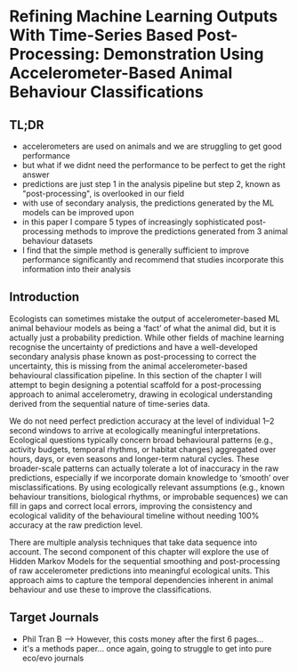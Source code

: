 # Refining Machine Learning Outputs With Time-Series Based Post-Processing: Demonstration Using Accelerometer-Based Animal Behaviour Classifications

## TL;DR
- accelerometers are used on animals and we are struggling to get good performance
- but what if we didnt need the performance to be perfect to get the right answer
- predictions are just step 1 in the analysis pipeline but step 2, known as "post-processing", is overlooked in our field
- with use of secondary analysis, the predictions generated by the ML models can be improved upon
- in this paper I compare 5 types of increasingly sophisticated post-processing methods to improve the predictions generated from 3 animal behaviour datasets
- I find that the simple method is generally sufficient to improve performance significantly and recommend that studies incorporate this information into their analysis
## Introduction
Ecologists can sometimes mistake the output of accelerometer-based ML animal behaviour models as being a ‘fact’ of what the animal did, but it is actually just a probability prediction. While other fields of machine learning recognise the uncertainty of predictions and have a well-developed secondary analysis phase known as post-processing to correct the uncertainty, this is missing from the animal accelerometer-based behavioural classification pipeline. In this section of the chapter I will attempt to begin designing a potential scaffold for a post-processing approach to animal accelerometry, drawing in ecological understanding derived from the sequential nature of time-series data.

We do not need perfect prediction accuracy at the level of individual 1–2 second windows to arrive at ecologically meaningful interpretations. Ecological questions typically concern broad behavioural patterns (e.g., activity budgets, temporal rhythms, or habitat changes) aggregated over hours, days, or even seasons and longer-term natural cycles. These broader-scale patterns can actually tolerate a lot of inaccuracy in the raw predictions, especially if we incorporate domain knowledge to ‘smooth’ over misclassifications. By using ecologically relevant assumptions (e.g., known behaviour transitions, biological rhythms, or improbable sequences) we can fill in gaps and correct local errors, improving the consistency and ecological validity of the behavioural timeline without needing 100% accuracy at the raw prediction level.

There are multiple analysis techniques that take data sequence into account. The second component of this chapter will explore the use of Hidden Markov Models for the sequential smoothing and post-processing of raw accelerometer predictions into meaningful ecological units. This approach aims to capture the temporal dependencies inherent in animal behaviour and use these to improve the classifications.







## Target Journals
- Phil Tran B --> However, this costs money after the first 6 pages...
- it's a methods paper... once again, going to struggle to get into pure eco/evo journals
